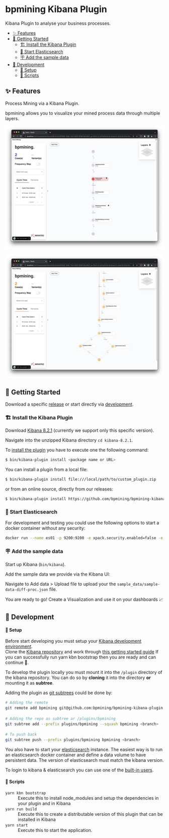 # bpmining Kibana Plugin <!-- omit in toc -->

Kibana Plugin to analyse your business processes.

- [✨ Features](#-features)
- [🚀 Getting Started](#-getting-started)
  - [🏗 Install the Kibana Plugin](#-install-the-kibana-plugin)
  - [📀 Start Elasticsearch](#-start-elasticsearch)
  - [🪧 Add the sample data](#-add-the-sample-data)
- [🔨 Development](#-development)
    - [🤖 Setup](#-setup)
    - [📝 Scripts](#-scripts)

## ✨ Features

Process Mining via a Kibana Plugin.  

bpmining allows you to visualize your mined process data through multiple layers. 

![Analysing Business Processes](./assets/screenshot-layer-1.png "Business Process analysis")

![Analysing Business Processes on multiple layers](./assets/screenshot-layer-2.png "Business Process analysis on multiple layers")

## 🚀 Getting Started

Download a specific [release](https://github.com/bpmining/bpmining-kibana-plugin/releases) or start directly via [development](#-development).

### 🏗 Install the Kibana Plugin

Download [Kibana 8.2.1](https://www.elastic.co/de/downloads/past-releases/kibana-8-2-1) (currently we support only this specific version).

Navigate into the unzipped Kibana directory `cd kibana-8.2.1`.

To [install the plugin](https://www.elastic.co/guide/en/kibana/current/kibana-plugins.html) you have to execute one the following command:

```bash
$ bin/kibana-plugin install <package name or URL>
```
You can install a plugin from a local file:
```bash
$ bin/kibana-plugin install file:///local/path/to/custom_plugin.zip
```
or from an online source, directly from our releases:
```bash
$ bin/kibana-plugin install https://github.com/bpmining/bpmining-kibana-plugin/releases/download/v1.1.1/bpmining-8.2.1.zip
```

### 📀 Start Elasticsearch

For development and testing you could use the following options to start a docker container without any security:

```bash
docker run --name es01 -p 9200:9200 -e xpack.security.enabled=false -e discovery.type=single-node -e ES_JAVA_OPTS='-Xms750m -Xmx750m' -it docker.elastic.co/elasticsearch/elasticsearch:8.2.1
```

### 🪧 Add the sample data

Start up Kibana (`bin/kibana`).

Add the sample data we provide via the Kibana UI:

Navigate to Add data > Upload file to upload your the `sample_data/sample-data-diff-proc.json` file.

You are ready to go! Create a Visualization and use it on your dashboards 📈

## 🔨 Development

#### 🤖 Setup

Before start developing you must setup your [Kibana development environment](https://github.com/elastic/kibana/blob/8.2/CONTRIBUTING.md#development-environment-setup).  
Clone the [Kibana repository](https://github.com/elastic/kibana/) and work through [this getting started guide](https://www.elastic.co/guide/en/kibana/master/development-getting-started.html)
If you can successfully run yarn kbn bootstrap then you are ready and can continue 🎉.

To develop the plugin locally you must mount it into the `/plugin` directory of the kibana repository. You can do so by **cloning** it into the directory **or** mounting it as **subtree**.

Adding the plugin as [git subtrees](https://www.atlassian.com/git/tutorials/git-subtree) could be done by:

```bash
# Adding the remote
git remote add bpmining git@github.com:bpmining/bpmining-kibana-plugin.git

# Adding the repo as subtree ar /plugins/bpmining
git subtree add --prefix plugins/bpmining --squash bpmining <branch>

# To push back
git subtree push --prefix plugins/bpmining bpmining <branch>
```
You also have to start your [elasticsearch](https://www.elastic.co/guide/en/elasticsearch/reference/current/starting-elasticsearch.html) instance. The easiest way is to run an elasticsearch docker container and define a data volume to have persistent data. 
The version of elasticsearch must match the kibana version.

To login to kibana & elasticsearch you can use one of the [built-in users](https://www.elastic.co/guide/en/elasticsearch/reference/current/built-in-users.html).

#### 📝 Scripts

<dl>
  <dt><code>yarn kbn bootstrap</code></dt>
  <dd>Execute this to install node_modules and setup the dependencies in your plugin and in Kibana</dd>

  <dt><code>yarn run build</code></dt>
  <dd>Execute this to create a distributable version of this plugin that can be installed in Kibana</dd>
  
  <dt><code>yarn start</code></dt>
  <dd>Execute this to start the application.</dd>
</dl>
